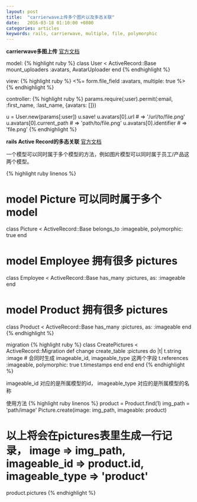```yaml
---
layout: post
title:  "carrierwave上传多个图片以及多态关联"
date:   2016-03-18 01:10:00 +0800
categories: articles
keywords: rails, carrierwave, multiple, file, polymorphic
---
```

**carrierwave多图上传**
[官方文档](https://github.com/carrierwaveuploader/carrierwave)

model:
{% highlight ruby %}
class User < ActiveRecord::Base
  mount_uploaders :avatars, AvatarUploader
end
{% endhighlight %}

view:
{% highlight ruby %}
<%= form.file_field :avatars, multiple: true %>
{% endhighlight %}

controller:
{% highlight ruby %}
params.require(:user).permit(:email, :first_name, :last_name, {avatars: []})

u = User.new(params[:user])
u.save!
u.avatars[0].url # => '/url/to/file.png'
u.avatars[0].current_path # => 'path/to/file.png'
u.avatars[0].identifier # => 'file.png'
{% endhighlight %}

**rails Active Record的多态关联**
[官方文档](http://guides.ruby-china.org/association_basics.html#%E5%A4%9A%E6%80%81%E5%85%B3%E8%81%94)

一个模型可以同时属于多个模型的方法，例如图片模型可以同时属于员工/产品这两个模型。

{% highlight ruby linenos %}
# model Picture 可以同时属于多个 model
class Picture < ActiveRecord::Base
  belongs_to :imageable, polymorphic: true
end

# model Employee 拥有很多 pictures
class Employee < ActiveRecord::Base
  has_many :pictures, as: :imageable
end

# model Product 拥有很多 pictures
class Product < ActiveRecord::Base
  has_many :pictures, as: :imageable
end
{% endhighlight %}

migration
{% highlight ruby %}
class CreatePictures < ActiveRecord::Migration
  def change
    create_table :pictures do |t|
      t.string :image
      # 会同时生成 imageable_id, imageable_type 这两个字段
      t.references :imageable, polymorphic: true
      t.timestamps
    end
  end
end
{% endhighlight %}

imageable_id 对应的是所属模型的id， imageable_type 对应的是所属模型的名称

使用方法
{% highlight ruby linenos %}
product = Product.find(1)
img_path = 'path/image'
Picture.create(image: img_path, imageable: product)
# 以上将会在pictures表里生成一行记录， image => img_path, imageable_id => product.id, imageable_type => 'product'
product.pictures
{% endhighlight %}
